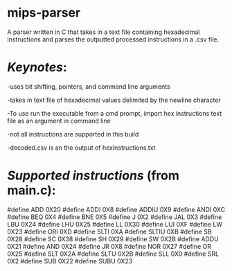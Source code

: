 # mips-parser
A parser written in C that takes in a text file containing hexadecimal instructions and parses the outputted processed instructions in a .csv file.

# *Keynotes*:
-uses bit shifting, pointers, and command line arguments

-takes in text file of hexadecimal values delimited by the newline character

-To use run the executable from a cmd prompt, import hex instructions text file as an argument in command line

-not all instructions are supported in this build

-decoded.csv is an the output of hexInstructions.txt

# *Supported instructions* (from main.c):
#define ADD 0X20
#define ADDI 0X8
#define ADDIU 0X9
#define ANDI 0XC
#define BEQ 0X4
#define BNE 0X5
#define J 0X2
#define JAL 0X3
#define LBU 0X24
#define LHU 0X25
#define LL 0X30
#define LUI 0XF
#define LW 0X23
#define ORI 0XD
#define SLTI 0XA
#define SLTIU 0XB
#define SB 0X28
#define SC 0X38
#define SH 0X29
#define SW 0X2B
#define ADDU 0X21
#define AND 0X24
#define JR 0X8
#define NOR 0X27
#define OR 0X25
#define SLT 0X2A
#define SLTU 0X2B
#define SLL 0X0
#define SRL 0X2
#define SUB 0X22
#define SUBU 0X23

